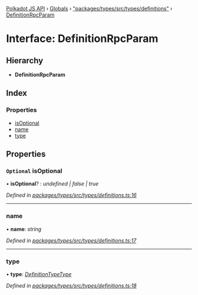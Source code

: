 [Polkadot JS API](../README.md) › [Globals](../globals.md) › ["packages/types/src/types/definitions"](../modules/_packages_types_src_types_definitions_.md) › [DefinitionRpcParam](_packages_types_src_types_definitions_.definitionrpcparam.md)

# Interface: DefinitionRpcParam

## Hierarchy

* **DefinitionRpcParam**

## Index

### Properties

* [isOptional](_packages_types_src_types_definitions_.definitionrpcparam.md#optional-isoptional)
* [name](_packages_types_src_types_definitions_.definitionrpcparam.md#name)
* [type](_packages_types_src_types_definitions_.definitionrpcparam.md#type)

## Properties

### `Optional` isOptional

• **isOptional**? : *undefined | false | true*

*Defined in [packages/types/src/types/definitions.ts:16](https://github.com/polkadot-js/api/blob/00d3a1174/packages/types/src/types/definitions.ts#L16)*

___

###  name

• **name**: *string*

*Defined in [packages/types/src/types/definitions.ts:17](https://github.com/polkadot-js/api/blob/00d3a1174/packages/types/src/types/definitions.ts#L17)*

___

###  type

• **type**: *[DefinitionTypeType](../modules/_packages_types_src_types_definitions_.md#definitiontypetype)*

*Defined in [packages/types/src/types/definitions.ts:18](https://github.com/polkadot-js/api/blob/00d3a1174/packages/types/src/types/definitions.ts#L18)*
